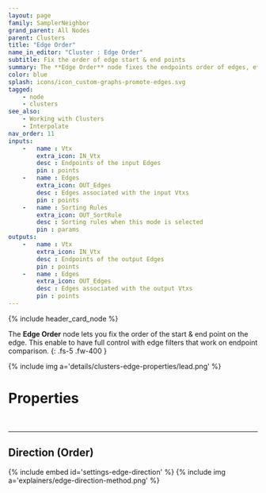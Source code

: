 ```yaml
---
layout: page
family: SamplerNeighbor
grand_parent: All Nodes
parent: Clusters
title: "Edge Order"
name_in_editor: "Cluster : Edge Order"
subtitle: Fix the order of edge start & end points
summary: The **Edge Order** node fixes the endpoints order of edges, effectively turning clusters into directed graphs.
color: blue
splash: icons/icon_custom-graphs-promote-edges.svg
tagged: 
    - node
    - clusters
see_also: 
    - Working with Clusters
    - Interpolate
nav_order: 11
inputs:
    -   name : Vtx
        extra_icon: IN_Vtx
        desc : Endpoints of the input Edges
        pin : points
    -   name : Edges
        extra_icon: OUT_Edges
        desc : Edges associated with the input Vtxs
        pin : points
    -   name : Sorting Rules
        extra_icon: OUT_SortRule
        desc : Sorting rules when this mode is selected
        pin : params
outputs:
    -   name : Vtx
        extra_icon: IN_Vtx
        desc : Endpoints of the output Edges
        pin : points
    -   name : Edges
        extra_icon: OUT_Edges
        desc : Edges associated with the output Vtxs
        pin : points
---
```


{% include header_card_node %}

The **Edge Order** node lets you fix the order of the start & end point on the edge. This enable to have full control with edge filters that work on endpoint comparison.
{: .fs-5 .fw-400 } 

{% include img a='details/clusters-edge-properties/lead.png' %}

# Properties
<br>

---
## Direction (Order)

{% include embed id='settings-edge-direction' %}
{% include img a='explainers/edge-direction-method.png' %}